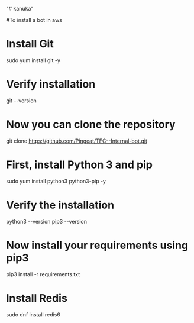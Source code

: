 "# kanuka" 


#To install a bot in aws
# Install Git
sudo yum install git -y

# Verify installation
git --version

# Now you can clone the repository
git clone https://github.com/Pingeat/TFC--Internal-bot.git


# First, install Python 3 and pip
sudo yum install python3 python3-pip -y

# Verify the installation
python3 --version
pip3 --version

# Now install your requirements using pip3
pip3 install -r requirements.txt

# Install Redis
sudo dnf install redis6